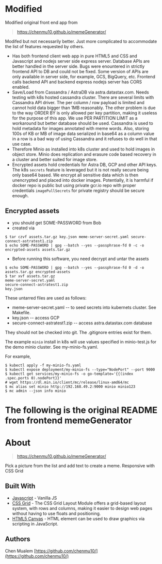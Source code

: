 # Modified

Modified original front end app from 
> https://chenmu10.github.io/memeGenerator/

Modifed but not necessarily better. Just more complicated to accommodate the list of features requested by others.

* Has both frontend client web app in pure HTML5 and CSS and Javascript and nodejs server side express server. Database APIs are better handled in the server side. Bugs were enountered in strictly frontend API to DB and could not be fixed. Some  version of APIs are only available in server side, for example, GCS, BigQuery, etc. Frontend calls backend API and backend express nodejs server has CORS enabled.
* Save/Load from Cassandra / AstraDB via astra.datastax.com. Needs testing with k8s hosted cassandra cluster. There are several limits with Cassandra API driver. The per column / row payload is limited and cannot hold data bigger than 1MB reasonably. The other problem is due to the way ORDER BY is only allowed per key partition, making it useless for the purpose of this app. We use PER PARTITION LIMIT as a workaround but better database should be used. Cassandra is used to hold metadata for images annotated with meme words. Also, storing 100s of KB or MB of image data serialized in base64 as a column value in a row is a bad way of using Cassandra and it refuses to do well in that use case.
* Therefore Minio as installed into k8s cluster and used to hold images in object store. Minio does replication and erasure code based recovery in a cluster and better suited for image store.
* Encrypted assets hold credentials for Astra DB, GCP and other API keys. The k8s `secrets` feature is leveraged but it is not really secure being only base64 based. We encrypt all sensitive data which is then unencrypted and placed into docker images. Potentially, it is harmful if docker repo is public but using private gcr.io repo with proper credentials `imagePullSecrets` for private registry should be secure enough.

## Encrypted assets

* you should get SOME-PASSWORD from Bob
* created via

```
$ tar czvf assets.tar.gz key.json meme-server-secret.yaml secure-connect-astratest1.zip
$ echo SOME-PASSWORD | gpg --batch --yes --passphrase-fd 0 -c -o encrypted-assets assets.tar.gz
```

* Before running this software, you need decrypt and untar the assets
```
$ echo SOME-PASSWORD | gpg --batch --yes --passphrase-fd 0 -d -o assets.tar.gz encrypted-assets 
$ tar xvf assets.tar.gz
meme-server-secret.yaml
secure-connect-astratest1.zip
key.json
```

These untarred files are used as follows:

* meme-server-secret.yaml -- to seed secrets into kubernets cluster. See Makefile.
* key.json -- access GCP
* secure-connect-astratest1.zip -- access astra.datastax.com database

They should not be checked into git.  The .gitignore entries exist for them.

The example `minio` install in k8s will use values specified in minio-test.js for
the demo minio cluster. See my-minio-fs.yaml.

For example,

```
$ kubectl apply -f my-minio-fs.yaml
$ kubectl expose deployment/my-minio-fs --type="NodePort" --port 9000
$ kubectl get services/my-minio-fs -o go-template='{{(index .spec.ports 0).nodePort}}'
# wget https://dl.min.io/client/mc/release/linux-amd64/mc
$ mc alias set minio http://192.168.49.2:9000 minio minio123
$ mc admin --json info minio
```

# The following is the original README from frontend memeGenerator

# About
> https://chenmu10.github.io/memeGenerator/

Pick a picture from the list and add text to create a meme.
Responsive with CSS Grid

## Built With

* [Javascript](http://) - Vanilla JS
* [CSS Grid](https://developer.mozilla.org/en-US/docs/Web/CSS/CSS_Grid_Layout) - The CSS Grid Layout Module offers a grid-based layout system, with rows and columns, making it easier to design web pages without having to use floats and positioning.
* [HTML5 Canvas](https://developer.mozilla.org/en-US/docs/Web/HTML/Element/canvas) - HTML <canvas> element can be used to draw graphics via scripting in JavaScript. 


## Authors

Chen Mualem 
[https://github.com/chenmu10/](https://github.com/chenmu10/)
